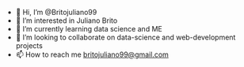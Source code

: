 - 👋 Hi, I’m @Britojuliano99
- 👀 I’m interested in Juliano Brito  
- 🌱 I’m currently learning data science and ME
- 💞️ I’m looking to collaborate on data-science and web-development projects
- 📫 How to reach me britojuliano99@gmail.com



<!---
Britojuliano99/Britojuliano99 is a ✨ special ✨ repository because its `README.md` (this file) appears on your GitHub profile.
You can click the Preview link to take a look at your changes.
--->
